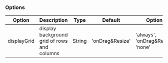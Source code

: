 ### Options

| Option      | Description                                 | Type   | Default         | Options                           |
| ----------- | ------------------------------------------- | ------ | --------------- | --------------------------------- |
| displayGrid | display background grid of rows and columns | String | 'onDrag&Resize' | 'always', 'onDrag&Resize', 'none' |
